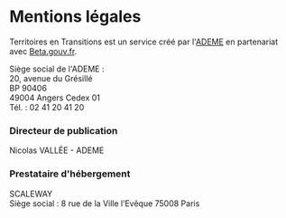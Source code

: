 # Mentions légales

Territoires en Transitions est un service créé par l'[ADEME](https://www.ademe.fr/)
en partenariat avec [Beta.gouv.fr](https://beta.gouv.fr/).

Siège social de l'ADEME :<br/>
20, avenue du Grésillé<br />
BP 90406<br />
49004 Angers Cedex 01<br />
Tél. : 02 41 20 41 20<br />

### Directeur de publication
Nicolas VALLÉE - ADEME

### Prestataire d'hébergement

SCALEWAY<br />
Siège social : 8 rue de la Ville l’Evêque 75008 Paris
